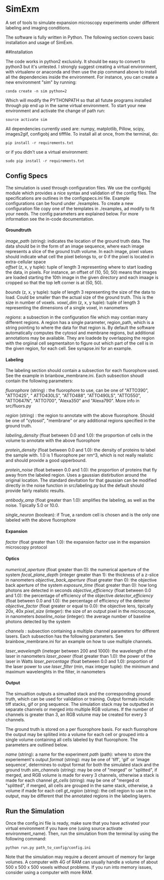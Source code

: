 # SimExm
A set of tools to simulate expansion microscopy experiments under different labeling and imaging conditions. 

The software is fully written in Python. The following section covers basic installation and usage of SimExm.


##Installation

The code works in python2 exclusivly. It should be easy to convert to python3 but it's untested.
I strongly suggest creating a virtual environment, with virtualenv or anaconda and then use the pip command above to install all the dependencies inside the environment. For instance, you can create a new environment "sim" by running:

`conda create -n sim python=2`

Which will modify the PYTHONPATH so that all futute programs installed through pip end up in the same virtual environment.
To start your new environment and activate the change of path run: 

`source activate sim` 

All dependencies currently used are: numpy, matplotlib, Pillow, scipy, images2gif, configobj and tifffile. 
To install all at once, from the terminal, do:

`pip install -r requirements.txt`  

or if you didn't  use a virtual environment:

`sudo pip install -r requirements.txt`

## Config Specs

The simulation is used through configuration files. We use the configobj module which provides a nice syntax and validation of the config files.
The specifications are outlines in the configspecs.ini file. Example configurations can be found under ./examples. To create a new configuration file copy one of the templates in ./examples, ad modify to fit your needs. The config parameters are explained below. For more information see the in-code documentation.

#### Groundtruth

*image_path* (string): indicates the location of the ground truth data. The data should be in the form of an image sequence, where each image represents a slice of the ground truth volume. In each image, pixel values should indicate what cell the pixel belongs to, or 0 if the pixel
is located in extra-cellular space  
*offset* (z, x, y tuple): tuple of length 3 representing where to start loading the data, in pixels. For instance, an offset of (10, 50, 50) means that images are loaded starting the 10th image in the given directory and each imaage is cropped so that the top left corner is at (50, 50).

*bounds* (z, x, y tuple): tuple of length 3 representing the size of the data to load. Could be smaller than the actual size of the ground truth. This is the size in number of voxels.
*voxel_dim*  (z, x, y tuple): tuple of length 3 representing the dimensions of a single voxel, in nanometers

*regions*: a subsection in the configuration file which may contian many different regions. A region has a single parameter, region_path, which is a string pointing to where the data for that region is. By default the software automatically computes the cytosol and membrane regions, but additional annotations may be available. They are loadede by overlapping the region with the orgiinal cell segmentaiton to figure out which part of the cell is in the given region, for each cell. See synapse.ini for an example.

#### Labeling

The labeling section should contain a subsection for each fluorophore used. See the example in brianbow_membrane.ini.
Each subsection shoudl contain the following parameters:

*fluorophore* (string) : the fluorophore to use, can be one of "ATTO390", "ATTO425", " ATTO430LS", "ATTO488", "ATTO490LS", "ATTO550", "ATTO647N", "ATTO700", "Alexa350" and "Alexa790". More info in src/fluors.py

*region* (string) : the region to annotate with the above fluorophore. Should be one of "cytosol", "membrane" or any additional regions specified in the ground truth.

*labeling_density* (float between 0.0 and 1.0): the proportion of cells in the volume to annotate with the above fluorophore

*protein_density* (float between 0.0 and 1.0): the density of proteins to label the sample with. 1.0 is 1 fluorophore per nm^3, which is not really realistic and should provide a good upperbound.

*protein_noise* (float between 0.0 and 1.0): the proportion of proteins that fly away from the labeled region. Uses a gaussian distirbution around the original location. The standard devitation for that gaussian can be modified directly in the noise function in src/labeling.py but the default should provide fairly realistic results.

*antibody_amp* (float greater than 1.0): amplifies the labeling, as well as the noise. Tipically 5.0 or 10.0.

*single_neuron* (boolean): if True, a random cell is chosen and is the only one labeled with the above fluorophore

#### Expansion

*factor* (float greater than 1.0): the expansion factor use in the expansion microscopy protocol

#### Optics
	
*numerical_aperture* (float greater than 0): the numerical aperture of the system
*focal_plane_depth* (integer greater than 1): the thickness of a z-slice in nanometers
*objective_back_aperture* (float greater than 0): the objective back aperture of the system
*exposure_time* (float greater than 0): how long photons are detected in seconds
*objective_efficiency* (float between 0.0 and 1.0): the percentage of efficiency of the objective
*detector_efficiency* (float between 0.0 and 1.0): the percentage of efficiency of the detector
*objective_factor* (float greater or equal to 0.0): the objective lens, tipically 20x, 40x
*pixel_size* (integer): the size of an output pixel in the microscope, in nanometers
*baseline_noise* (integer): the average number of baseline photons detected by the system
	
*channels* : subsection containing a multiple channel parameters for different lasers. Each subsection has the following parameters. See brainbow_membrane.ini for an example on how to use multiple channels.

*laser_wavelength* (ineteger between 200 and 1000): the wavelength of the laser in nanometers
*laser_power* (float greater than 1.0): the power of the laser in Watts
*laser_percentage* (float between 0.0 and 1.0): proportion of the laser power to use
*laser_filter* (min, max integer tuple): the minimum and maximum wavelenghts in the filter, in nanometers

#### Output

The simualtion outputs a simualted stack and the corresponding ground truth, which can be used for validation or training.
Output formats include: tiff stacks, gif or png sequence. The simulation stack may be outputted in separate channels or merged
into multiple RGB volumes. If the number of channels is greater than 3, an RGB volume may be created for every 3 channels.

The ground truth is stored on a per fluorophore basis. For each fluorophore the output may be spliited into a volume for each cell
or grouped into a single volume containing all cells labeled by that fluorophore. The parameters are outlined below.

*name* (string): a name for the experiment
*path* (path): where to store the experiement's output
*format* (string): may be one of 'tiff', 'gif' or 'image sequence', determines to output format for both the simulated stack and the ground truth
*sim_channels* (string): may be one of "merged" or "splitted", if merged, and RGB volume is made for every 3 channels, otherwise a stack is made for each channel
*gt_cells* (string): may be one of "merged ot "splitted", if merged, all cells are grouped in the same stack, otherwise, a volume if made for each cell
*gt_region* (string): the cell region to use in the output, may be different that the annotated regions in the labeling layers.

## Run the Simulation

Once the config.ini file is ready, make sure that you have activated your virtual environment if you have one (using source activate environment_name). Then, run the simulation from the terminal by using the following command:

`python run.py path_to_config/config.ini`

Note that the simulation may require a decent amount of memory for large volumes. A computer with 4G of RAM can usually handle a volume of about 500 x 500 x 500 voxels without problems. If you run into memory issues, consider using a computer with more RAM.






